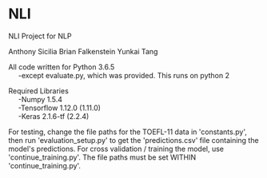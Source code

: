 # NLI
NLI Project for NLP

Anthony Sicilia
Brian Falkenstein
Yunkai Tang

All code written for Python 3.6.5  
&nbsp;&nbsp;&nbsp;&nbsp;&nbsp;-except evaluate.py, which was provided. This runs on python 2

Required Libraries  
&nbsp;&nbsp;&nbsp;&nbsp;&nbsp;-Numpy 1.5.4  
&nbsp;&nbsp;&nbsp;&nbsp;&nbsp;-Tensorflow 1.12.0 (1.11.0)  
&nbsp;&nbsp;&nbsp;&nbsp;&nbsp;-Keras 2.1.6-tf (2.2.4)
	
For testing, change the file paths for the TOEFL-11 data in 'constants.py', then run 'evaluation_setup.py' to get the 'predictions.csv' file containing the model's predictions. 
For cross validation / training the model, use 'continue_training.py'. The file paths must be set WITHIN 'continue_training.py'. 


